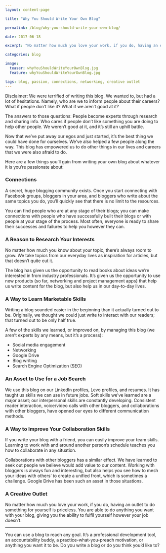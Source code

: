 ```yaml
---
layout: content-page

title: "Why You Should Write Your Own Blog"

permalink: /blog/why-you-should-write-your-own-blog/

date: 2017-06-18

excerpt: "No matter how much you love your work, if you do, having an outlet to do something for yourself is priceless. You are able to do anything you want with your blog, giving you the ability to fulfil yourself however your job doesn’t."

categories: blog

image:
  teaser: whyYouShouldWriteYourOwnBlog.jpg
  feature: whyYouShouldWriteYourOwnBlog.jpg

tags: blog, passion, connections, networking, creative outlet
---
```


Disclaimer: We were terrified of writing this blog. We wanted to, but had a lot of hesitations. Namely, who are we to inform people about their careers? What if people don’t like it? What if we aren’t good at it? 
 
The answers to those questions: People become experts through research and sharing info. Who cares if people don’t like something you are doing to help other people. We weren’t good at it, and it’s still an uphill battle. 
 
Now that we’ve put away our egos and just started, it’s the best thing we could have done for ourselves. We’ve also helped a few people along the way. This blog has empowered us to do other things in our lives and careers that we were also afraid to do. 
 
Here are a few things you’ll gain from writing your own blog about whatever it is you’re passionate about: 

### Connections
A secret, huge blogging community exists. Once you start connecting with Facebook groups, bloggers in your area, and bloggers who write about the same topics you do, you’ll quickly see that there is no limit to the resources. 
 
You can find people who are at any stage of their blogs; you can make connections with people who have successfully built their blogs or with people at your stage of the process. Most often, everyone is ready to share their successes and failures to help you however they can. 

### A Reason to Research Your Interests
No matter how much you know about your topic, there’s always room to grow. We take topics from our everyday lives as inspiration for articles, but that doesn’t quite cut it. 
 
The blog has given us the opportunity to read books about ideas we’re interested in from industry professionals. It’s given us the opportunity to use new products (so far, networking and project management apps) that help us write content for the blog, but also help us in our day-to-day lives. 

### A Way to Learn Marketable Skills
Writing a blog sounded easier in the beginning than it actually turned out to be. Originally, we thought we could just write to interact with our readers; that turned out to be only half true. 
 
A few of the skills we learned, or improved on, by managing this blog (we aren’t experts by any means, but it’s a process): 
<ul>
  <li>Social media engagement</li>
  <li>Networking</li>
  <li>Google Drive</li>
  <li>Blog writing</li>
  <li>Search Engine Optimization (SEO)</li>
</ul>

### An Asset to Use for a Job Search
We use this blog on our LinkedIn profiles, Levo profiles, and resumes. It has taught us skills we can use in future jobs. Soft skills we’ve learned are a major asset; our interpersonal skills are constantly developing. Consistent reader interaction, voice/video calls with other bloggers, and collaborations with other bloggers, have opened our eyes to different communication methods. 

### A Way to Improve Your Collaboration Skills
If you write your blog with a friend, you can easily improve your team skills. Learning to work with and around another person’s schedule teaches you how to collaborate in any situation. 
 
Collaborations with other bloggers has a similar effect. We have learned to seek out people we believe would add value to our content. Working with bloggers is always fun and interesting, but also helps you see how to mesh your ideas with others’ to create a unified front, which is sometimes a challenge. Google Drive has been such an asset in those situations. 

### A Creative Outlet
No matter how much you love your work, if you do, having an outlet to do something for yourself is priceless. You are able to do anything you want with your blog, giving you the ability to fulfil yourself however your job doesn’t.

<hr class="secondary">

You can use a blog to reach any goal. It’s a professional development tool, an accountability buddy, a practice-what-you-preach motivation, or anything you want it to be. Do you write a blog or do you think you’d like to?